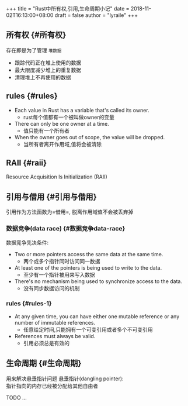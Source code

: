 +++
title = "Rust中所有权,引用,生命周期小记"
date = 2018-11-02T16:13:00+08:00
draft = false
author = "lyraile"
+++

## 所有权 {#所有权}

存在即是为了管理 `堆数据` <br/>

-   跟踪代码正在堆上使用的数据 <br/>
-   最大限度减少堆上的重复数据 <br/>
-   清理堆上不再使用的数据 <br/>


## rules {#rules}

-   Each value in Rust has a variable that's called its owner. <br/>
    -   rust每个值都有一个被叫做owner的变量 <br/>
-   There can only be one owner at a time. <br/>
    -   值只能有一个所有者 <br/>
-   When the owner goes out of scope, the value will be dropped. <br/>
    -   当所有者离开作用域,值将会被清除 <br/>


## RAII {#raii}

Resource Acquisition Is Initialization (RAII) <br/>


## 引用与借用 {#引用与借用}

引用作为方法函数为=借用=, 脱离作用域值不会被丢弃掉 <br/>


### 数据竞争(data race) {#数据竞争data-race}

数据竞争先决条件: <br/>

-   Two or more pointers access the same data at the same time. <br/>
    -   两个或多个指针同时访问同一数据 <br/>
-   At least one of the pointers is being used to write to the data. <br/>
    -   至少有一个指针被用来写入数据 <br/>
-   There's no mechanism being used to synchronize access to the data. <br/>
    -   没有同步数据访问的机制 <br/>


### rules {#rules-1}

-   At any given time, you can have either one mutable reference or any number of immutable references. <br/>
    -   任意给定时间,只能拥有一个可变引用或者多个不可变引用 <br/>
-   References must always be valid. <br/>
    -   引用必须总是有效的 <br/>


## 生命周期 {#生命周期}

用来解决悬垂指针问题 悬垂指针(dangling pointer): <br/>
指针指向的内存已经被分配给其他自由者 <br/>

TODO ... <br/>